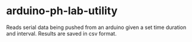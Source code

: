 # arduino-ph-lab-utility
Reads serial data being pushed from an arduino given a set time duration and interval. Results are saved in csv format.
